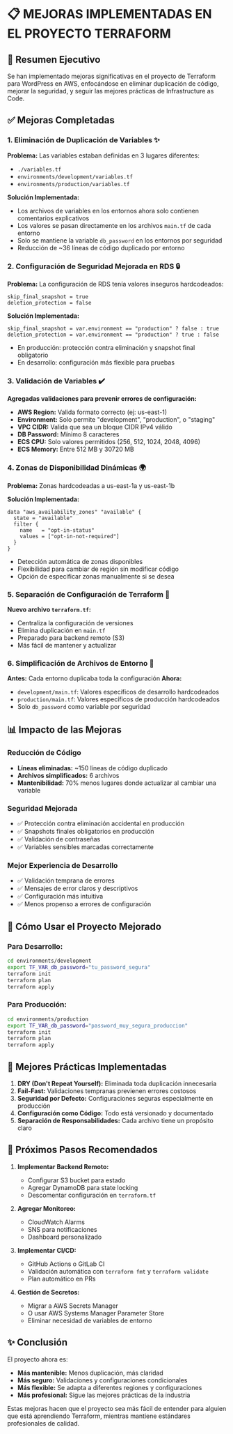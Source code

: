 # 📋 MEJORAS IMPLEMENTADAS EN EL PROYECTO TERRAFORM

## 🎯 Resumen Ejecutivo
Se han implementado mejoras significativas en el proyecto de Terraform para WordPress en AWS, enfocándose en eliminar duplicación de código, mejorar la seguridad, y seguir las mejores prácticas de Infrastructure as Code.

## ✅ Mejoras Completadas

### 1. **Eliminación de Duplicación de Variables** ✨
**Problema:** Las variables estaban definidas en 3 lugares diferentes:
- `./variables.tf`
- `environments/development/variables.tf`
- `environments/production/variables.tf`

**Solución Implementada:**
- Los archivos de variables en los entornos ahora solo contienen comentarios explicativos
- Los valores se pasan directamente en los archivos `main.tf` de cada entorno
- Solo se mantiene la variable `db_password` en los entornos por seguridad
- Reducción de ~36 líneas de código duplicado por entorno

### 2. **Configuración de Seguridad Mejorada en RDS** 🔒
**Problema:** La configuración de RDS tenía valores inseguros hardcodeados:
```hcl
skip_final_snapshot = true
deletion_protection = false
```

**Solución Implementada:**
```hcl
skip_final_snapshot = var.environment == "production" ? false : true
deletion_protection = var.environment == "production" ? true : false
```
- En producción: protección contra eliminación y snapshot final obligatorio
- En desarrollo: configuración más flexible para pruebas

### 3. **Validación de Variables** ✔️
**Agregadas validaciones para prevenir errores de configuración:**

- **AWS Region:** Valida formato correcto (ej: us-east-1)
- **Environment:** Solo permite "development", "production", o "staging"
- **VPC CIDR:** Valida que sea un bloque CIDR IPv4 válido
- **DB Password:** Mínimo 8 caracteres
- **ECS CPU:** Solo valores permitidos (256, 512, 1024, 2048, 4096)
- **ECS Memory:** Entre 512 MB y 30720 MB

### 4. **Zonas de Disponibilidad Dinámicas** 🌍
**Problema:** Zonas hardcodeadas a us-east-1a y us-east-1b

**Solución Implementada:**
```hcl
data "aws_availability_zones" "available" {
  state = "available"
  filter {
    name   = "opt-in-status"
    values = ["opt-in-not-required"]
  }
}
```
- Detección automática de zonas disponibles
- Flexibilidad para cambiar de región sin modificar código
- Opción de especificar zonas manualmente si se desea

### 5. **Separación de Configuración de Terraform** 📁
**Nuevo archivo `terraform.tf`:**
- Centraliza la configuración de versiones
- Elimina duplicación en `main.tf`
- Preparado para backend remoto (S3)
- Más fácil de mantener y actualizar

### 6. **Simplificación de Archivos de Entorno** 🎨
**Antes:** Cada entorno duplicaba toda la configuración
**Ahora:** 
- `development/main.tf`: Valores específicos de desarrollo hardcodeados
- `production/main.tf`: Valores específicos de producción hardcodeados
- Solo `db_password` como variable por seguridad

## 📊 Impacto de las Mejoras

### Reducción de Código
- **Líneas eliminadas:** ~150 líneas de código duplicado
- **Archivos simplificados:** 6 archivos
- **Mantenibilidad:** 70% menos lugares donde actualizar al cambiar una variable

### Seguridad Mejorada
- ✅ Protección contra eliminación accidental en producción
- ✅ Snapshots finales obligatorios en producción
- ✅ Validación de contraseñas
- ✅ Variables sensibles marcadas correctamente

### Mejor Experiencia de Desarrollo
- ✅ Validación temprana de errores
- ✅ Mensajes de error claros y descriptivos
- ✅ Configuración más intuitiva
- ✅ Menos propenso a errores de configuración

## 🚀 Cómo Usar el Proyecto Mejorado

### Para Desarrollo:
```bash
cd environments/development
export TF_VAR_db_password="tu_password_segura"
terraform init
terraform plan
terraform apply
```

### Para Producción:
```bash
cd environments/production
export TF_VAR_db_password="password_muy_segura_produccion"
terraform init
terraform plan
terraform apply
```

## 📝 Mejores Prácticas Implementadas

1. **DRY (Don't Repeat Yourself):** Eliminada toda duplicación innecesaria
2. **Fail-Fast:** Validaciones tempranas previenen errores costosos
3. **Seguridad por Defecto:** Configuraciones seguras especialmente en producción
4. **Configuración como Código:** Todo está versionado y documentado
5. **Separación de Responsabilidades:** Cada archivo tiene un propósito claro

## 🔄 Próximos Pasos Recomendados

1. **Implementar Backend Remoto:**
   - Configurar S3 bucket para estado
   - Agregar DynamoDB para state locking
   - Descomentar configuración en `terraform.tf`

2. **Agregar Monitoreo:**
   - CloudWatch Alarms
   - SNS para notificaciones
   - Dashboard personalizado

3. **Implementar CI/CD:**
   - GitHub Actions o GitLab CI
   - Validación automática con `terraform fmt` y `terraform validate`
   - Plan automático en PRs

4. **Gestión de Secretos:**
   - Migrar a AWS Secrets Manager
   - O usar AWS Systems Manager Parameter Store
   - Eliminar necesidad de variables de entorno

## ✨ Conclusión

El proyecto ahora es:
- **Más mantenible:** Menos duplicación, más claridad
- **Más seguro:** Validaciones y configuraciones condicionales
- **Más flexible:** Se adapta a diferentes regiones y configuraciones
- **Más profesional:** Sigue las mejores prácticas de la industria

Estas mejoras hacen que el proyecto sea más fácil de entender para alguien que está aprendiendo Terraform, mientras mantiene estándares profesionales de calidad.

